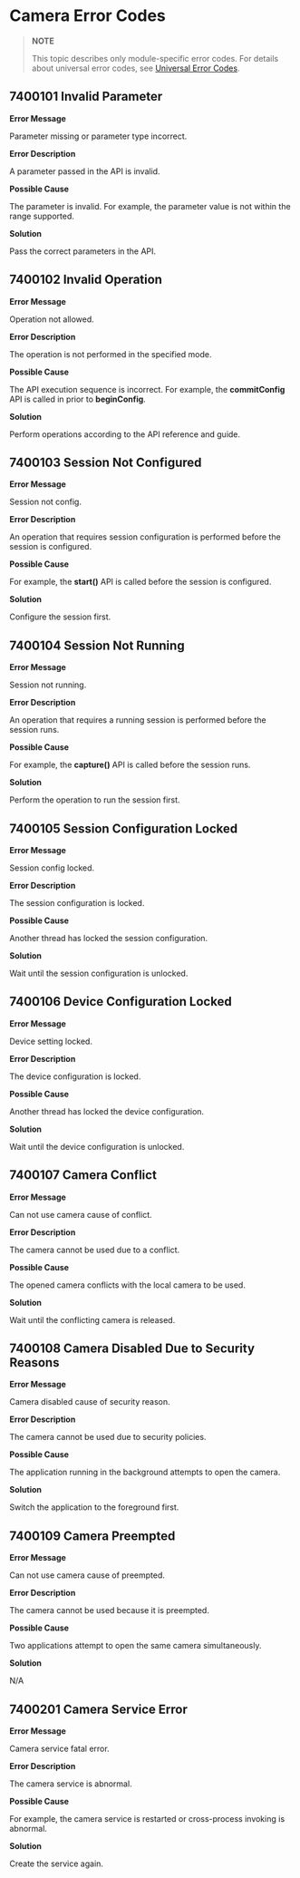 # Camera Error Codes

> **NOTE**
>
> This topic describes only module-specific error codes. For details about universal error codes, see [Universal Error Codes](errorcode-universal.md).

## 7400101 Invalid Parameter

**Error Message**

Parameter missing or parameter type incorrect.

**Error Description**

A parameter passed in the API is invalid.

**Possible Cause**

The parameter is invalid. For example, the parameter value is not within the range supported.

**Solution**

Pass the correct parameters in the API.

## 7400102 Invalid Operation

**Error Message**

Operation not allowed.

**Error Description**

The operation is not performed in the specified mode.

**Possible Cause**

The API execution sequence is incorrect. For example, the **commitConfig** API is called in prior to **beginConfig**.

**Solution**

Perform operations according to the API reference and guide.

## 7400103 Session Not Configured

**Error Message**

Session not config.

**Error Description**

An operation that requires session configuration is performed before the session is configured.

**Possible Cause**

For example, the **start()** API is called before the session is configured.

**Solution**

Configure the session first.

## 7400104 Session Not Running

**Error Message**

Session not running.

**Error Description**

An operation that requires a running session is performed before the session runs.

**Possible Cause**

For example, the **capture()** API is called before the session runs.

**Solution**

Perform the operation to run the session first.

## 7400105 Session Configuration Locked

**Error Message**

Session config locked.

**Error Description**

The session configuration is locked.

**Possible Cause**

Another thread has locked the session configuration.

**Solution**

Wait until the session configuration is unlocked.

## 7400106 Device Configuration Locked

**Error Message**

Device setting locked.

**Error Description**

The device configuration is locked.

**Possible Cause**

Another thread has locked the device configuration.

**Solution**

Wait until the device configuration is unlocked.

## 7400107 Camera Conflict

**Error Message**

Can not use camera cause of conflict.

**Error Description**

The camera cannot be used due to a conflict.

**Possible Cause**

The opened camera conflicts with the local camera to be used.

**Solution**

Wait until the conflicting camera is released.

## 7400108 Camera Disabled Due to Security Reasons

**Error Message**

Camera disabled cause of security reason.

**Error Description**

The camera cannot be used due to security policies.

**Possible Cause**

The application running in the background attempts to open the camera.

**Solution**

Switch the application to the foreground first.

## 7400109 Camera Preempted

**Error Message**

Can not use camera cause of preempted.

**Error Description**

The camera cannot be used because it is preempted.

**Possible Cause**

Two applications attempt to open the same camera simultaneously.

**Solution**

N/A

## 7400201 Camera Service Error

**Error Message**

Camera service fatal error.

**Error Description**

The camera service is abnormal.

**Possible Cause**

For example, the camera service is restarted or cross-process invoking is abnormal.

**Solution**

Create the service again.
